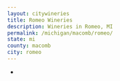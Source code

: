 ```yaml
---
layout: citywineries
title: Romeo Wineries
description: Wineries in Romeo, MI
permalink: /michigan/macomb/romeo/
state: mi
county: macomb
city: romeo
---
```

-
